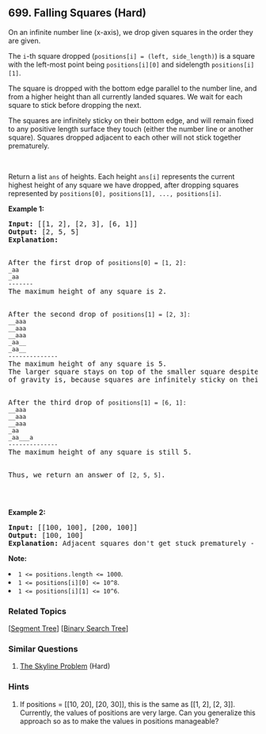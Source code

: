 <!--|This file generated by command(leetcode description); DO NOT EDIT.    |-->
<!--+----------------------------------------------------------------------+-->
<!--|@author    Openset <openset.wang@gmail.com>                           |-->
<!--|@link      https://github.com/openset                                 |-->
<!--|@home      https://github.com/openset/leetcode                        |-->
<!--+----------------------------------------------------------------------+-->

## 699. Falling Squares (Hard)

<p>On an infinite number line (x-axis), we drop given squares in the order they are given.</p>
<p>The <code>i</code>-th square dropped (<code>positions[i] = (left, side_length)</code>) is a square with the left-most point being <code>positions[i][0]</code> and sidelength <code>positions[i][1]</code>.</p>
<p>The square is dropped with the bottom edge parallel to the number line, and from a higher height than all currently landed squares.  We wait for each square to stick before dropping the next.</p>
<p>The squares are infinitely sticky on their bottom edge, and will remain fixed to any positive length surface they touch (either the number line or another square).  Squares dropped adjacent to each other will not stick together prematurely.</p>

<br>
<p>Return a list <code>ans</code> of heights.  Each height <code>ans[i]</code> represents the current highest height of any square we have dropped, after dropping squares represented by <code>positions[0], positions[1], ..., positions[i]</code>.
</p>

<p><b>Example 1:</b><br />
<pre>
<b>Input:</b> [[1, 2], [2, 3], [6, 1]]
<b>Output:</b> [2, 5, 5]
<b>Explanation:</b>
<p>
After the first drop of <code>positions[0] = [1, 2]:
_aa
_aa
-------
</code>The maximum height of any square is 2.
</p><p>
After the second drop of <code>positions[1] = [2, 3]:
__aaa
__aaa
__aaa
_aa__
_aa__
--------------
</code>The maximum height of any square is 5.  
The larger square stays on top of the smaller square despite where its center
of gravity is, because squares are infinitely sticky on their bottom edge.
</p><p>
After the third drop of <code>positions[1] = [6, 1]:
__aaa
__aaa
__aaa
_aa
_aa___a
--------------
</code>The maximum height of any square is still 5.

Thus, we return an answer of <code>[2, 5, 5]</code>.
</pre>
</p>

<br>

<p><b>Example 2:</b><br />
<pre>
<b>Input:</b> [[100, 100], [200, 100]]
<b>Output:</b> [100, 100]
<b>Explanation:</b> Adjacent squares don't get stuck prematurely - only their bottom edge can stick to surfaces.
</pre>
</p>

<p><b>Note:</b>
<li><code>1 <= positions.length <= 1000</code>.</li>
<li><code>1 <= positions[i][0] <= 10^8</code>.</li>
<li><code>1 <= positions[i][1] <= 10^6</code>.</li>
</p>

### Related Topics
[[Segment Tree](https://github.com/openset/leetcode/tree/master/tag/segment-tree/README.md)] [[Binary Search Tree](https://github.com/openset/leetcode/tree/master/tag/binary-search-tree/README.md)] 

### Similar Questions
  1. [The Skyline Problem](https://github.com/openset/leetcode/tree/master/problems/the-skyline-problem) (Hard)

### Hints
  1. If positions = [[10, 20], [20, 30]], this is the same as [[1, 2], [2, 3]].  Currently, the values of positions are very large.  Can you generalize this approach so as to make the values in positions manageable?
